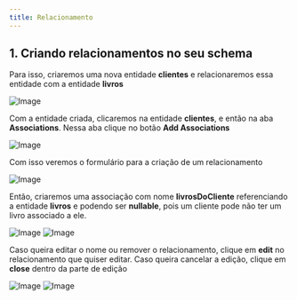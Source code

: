```yaml
---
title: Relacionamento
---
```


## 1. Criando relacionamentos no seu schema

Para isso, criaremos uma nova entidade **clientes** e relacionaremos essa entidade com a entidade **livros**

![Image](/images/yc-web/relationship1.png)

Com a entidade criada, clicaremos na entidade **clientes**, e então na aba **Associations**. Nessa aba clique no botão **Add Associations**

![Image](/images/yc-web/relationship2.png)

Com isso veremos o formulário para a criação de um relacionamento

![Image](/images/yc-web/relationship3.png)

Então, criaremos uma associação com nome **livrosDoCliente** referenciando a entidade **livros** e podendo ser **nullable**, pois um cliente pode não ter um livro associado a ele.

![Image](/images/yc-web/relationship4.png)
![Image](/images/yc-web/relationship5.png)

Caso queira editar o nome ou remover o relacionamento, clique em **edit** no relacionamento que quiser editar. Caso queira cancelar a edição, clique em **close** dentro da parte de edição

![Image](/images/yc-web/relationship6.png)
![Image](/images/yc-web/relationship7.png)

